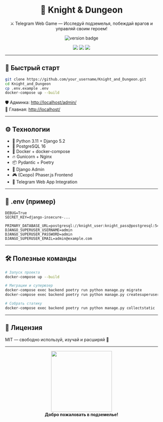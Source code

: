 <h1 align="center">🏰 Knight & Dungeon</h1>
<p align="center">⚔️ Telegram Web Game — Исследуй подземелья, побеждай врагов и управляй своим героем!</p>

<p align="center">
  <img src="https://img.shields.io/badge/version-0.1.0-blue" alt="version badge"/>
</p>

<p align="center">
  <img src="https://img.shields.io/badge/python-3.11-blue?logo=python">
  <img src="https://img.shields.io/badge/Django-5.2-success?logo=django">
  <img src="https://img.shields.io/badge/docker-compose-blue?logo=docker">
</p>

---

## 🚀 Быстрый старт

```bash
git clone https://github.com/your_username/Knight_and_Dungeon.git
cd Knight_and_Dungeon
cp .env.example .env
docker-compose up --build
```

🛡️ Админка: [http://localhost/admin/](http://localhost/admin/)  
🏹 Главная: [http://localhost/](http://localhost/)

---

## ⚙️ Технологии

- 🐍 Python 3.11 + Django 5.2
- 🐘 PostgreSQL 16
- 🐳 Docker + docker-compose
- 🔥 Gunicorn + Nginx
- 📦 Pydantic + Poetry
- 🧙 Django Admin
- 🎮 (Скоро) Phaser.js Frontend
- 💬 Telegram Web App Integration

---


## 🔐 .env (пример)

```env
DEBUG=True
SECRET_KEY=django-insecure-...

PRIMARY_DATABASE_URL=postgresql://knight_user:knight_pass@postgresql:5432/knight_db
DJANGO_SUPERUSER_USERNAME=admin
DJANGO_SUPERUSER_PASSWORD=admin
DJANGO_SUPERUSER_EMAIL=admin@example.com
```

---

## 🛠 Полезные команды

```bash
# Запуск проекта
docker-compose up --build

# Миграции и суперюзер
docker-compose exec backend poetry run python manage.py migrate
docker-compose exec backend poetry run python manage.py createsuperuser

# Собрать статику
docker-compose exec backend poetry run python manage.py collectstatic
```

---

## 📝 Лицензия

MIT — свободно используй, изучай и расширяй 🚀

---
<p align="center">
  <img src="https://media.giphy.com/media/v1.Y2lkPTc5MGI3NjExYzhjM2I3OTkzZGU0Y2JjNDYwMzA2NTYwZGE0YmFkNmNmYzdmMzE0YyZjdD1n/pxMy6cKpDLUmc/giphy.gif" width="200">
  <br><strong>Добро пожаловать в подземелье!</strong>
</p>
